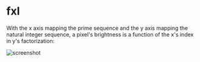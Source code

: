 # fxl

With the x axis mapping the prime sequence and the y axis mapping the natural integer sequence, a pixel's brightness is a function of the x's index in y's factorization:

![screenshot](https://raw.githubusercontent.com/jrvieira/fxl/master/io/1000x100000.png)
